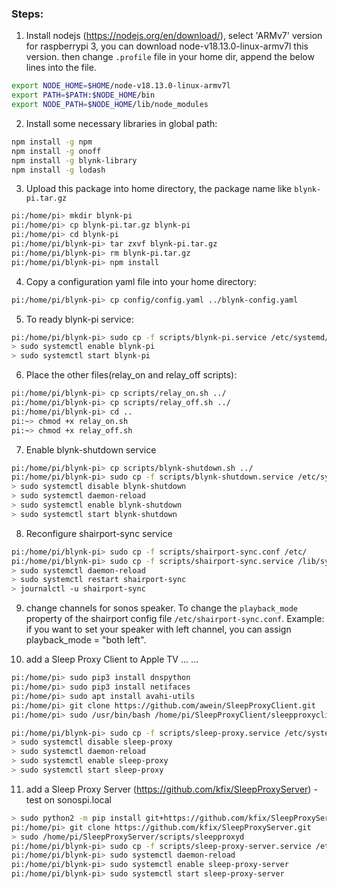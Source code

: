 ### Steps:
1. Install nodejs (https://nodejs.org/en/download/), select 'ARMv7' version for raspberrypi 3, you can download node-v18.13.0-linux-armv7l this version. then change `.profile` file in your home dir, append the below lines into the file.
``` sh
export NODE_HOME=$HOME/node-v18.13.0-linux-armv7l
export PATH=$PATH:$NODE_HOME/bin
export NODE_PATH=$NODE_HOME/lib/node_modules
```

2. Install some necessary libraries in global path:
``` sh
npm install -g npm
npm install -g onoff
npm install -g blynk-library
npm install -g lodash
```

3. Upload this package into home directory, the package name like `blynk-pi.tar.gz`
``` sh
pi:/home/pi> mkdir blynk-pi
pi:/home/pi> cp blynk-pi.tar.gz blynk-pi
pi:/home/pi> cd blynk-pi
pi:/home/pi/blynk-pi> tar zxvf blynk-pi.tar.gz
pi:/home/pi/blynk-pi> rm blynk-pi.tar.gz
pi:/home/pi/blynk-pi> npm install
```

4. Copy a configuration yaml file into your home directory:
``` sh
pi:/home/pi/blynk-pi> cp config/config.yaml ../blynk-config.yaml
```

5. To ready blynk-pi service:
``` sh 
pi:/home/pi/blynk-pi> sudo cp -f scripts/blynk-pi.service /etc/systemd/system/
> sudo systemctl enable blynk-pi
> sudo systemctl start blynk-pi
```

6. Place the other files(relay_on and relay_off scripts):
``` sh
pi:/home/pi/blynk-pi> cp scripts/relay_on.sh ../
pi:/home/pi/blynk-pi> cp scripts/relay_off.sh ../
pi:/home/pi/blynk-pi> cd ..
pi:~> chmod +x relay_on.sh
pi:~> chmod +x relay_off.sh
```

7. Enable blynk-shutdown service
``` sh 
pi:/home/pi/blynk-pi> cp scripts/blynk-shutdown.sh ../
pi:/home/pi/blynk-pi> sudo cp -f scripts/blynk-shutdown.service /etc/systemd/system/
> sudo systemctl disable blynk-shutdown
> sudo systemctl daemon-reload
> sudo systemctl enable blynk-shutdown
> sudo systemctl start blynk-shutdown
```

8. Reconfigure shairport-sync service
``` sh 
pi:/home/pi/blynk-pi> sudo cp -f scripts/shairport-sync.conf /etc/
pi:/home/pi/blynk-pi> sudo cp -f scripts/shairport-sync.service /lib/systemd/system/
> sudo systemctl daemon-reload
> sudo systemctl restart shairport-sync
> journalctl -u shairport-sync
```

9. change channels for sonos speaker. To change the  `playback_mode` property of the shairport config file `/etc/shairport-sync.conf`. Example: if you want to set your speaker with left channel, you can assign playback_mode = "both left".

10. add a Sleep Proxy Client to Apple TV ... ...
``` sh
pi:/home/pi> sudo pip3 install dnspython
pi:/home/pi> sudo pip3 install netifaces
pi:/home/pi> sudo apt install avahi-utils
pi:/home/pi> git clone https://github.com/awein/SleepProxyClient.git
pi:/home/pi> sudo /usr/bin/bash /home/pi/SleepProxyClient/sleepproxyclient.sh

pi:/home/pi/blynk-pi> sudo cp -f scripts/sleep-proxy.service /etc/systemd/system/
> sudo systemctl disable sleep-proxy
> sudo systemctl daemon-reload
> sudo systemctl enable sleep-proxy
> sudo systemctl start sleep-proxy
```

11. add a Sleep Proxy Server (https://github.com/kfix/SleepProxyServer) - test on sonospi.local
``` sh 
> sudo python2 -m pip install git+https://github.com/kfix/SleepProxyServer.git
pi:/home/pi> git clone https://github.com/kfix/SleepProxyServer.git
> sudo /home/pi/SleepProxyServer/scripts/sleepproxyd
pi:/home/pi/blynk-pi> sudo cp -f scripts/sleep-proxy-server.service /etc/systemd/system/
pi:/home/pi/blynk-pi> sudo systemctl daemon-reload
pi:/home/pi/blynk-pi> sudo systemctl enable sleep-proxy-server
pi:/home/pi/blynk-pi> sudo systemctl start sleep-proxy-server
```

